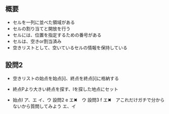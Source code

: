 ## 概要
- セルを一列に並べた領域がある
- セルの割り当てと開放を行う
- セルには、位置を指定するための番号がある
- セルは、空きor割当済み
- 空きリストとして、空いているセルの情報を保持している

## 設問2
- 空きリストの始点を始点[i]、終点を終点[i]に格納する

- 終点Pより大きい終点を探す、Iを探した地点にセット
- 始点I
ア、エ
イ、ウ
設問2 e
エ✖　ウ
設問3 f
エ✖　アこれだけガチで分からないから質問してみよう
エ、イ
